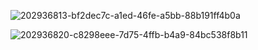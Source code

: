 
![202936813-bf2dec7c-a1ed-46fe-a5bb-88b191ff4b0a](https://user-images.githubusercontent.com/102475504/207303108-ca0f3e6b-fe08-45c6-a964-aa302db45edb.jpg)

![202936820-c8298eee-7d75-4ffb-b4a9-84bc538f8b11](https://user-images.githubusercontent.com/102475504/207303122-1e3e815d-85ac-443a-a1e9-76be4e44b756.jpg)

